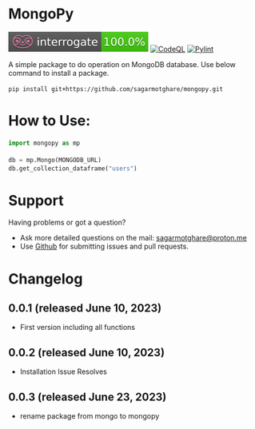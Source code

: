 
# MongoPy
![Interrogate](/interrogate_badge.svg)
[![CodeQL](https://github.com/sagarmotghare/mongopy/actions/workflows/github-code-scanning/codeql/badge.svg)](https://github.com/sagarmotghare/mongopy/actions/workflows/github-code-scanning/codeql)
[![Pylint]()](https://github.com/sagarmotghare/mongopy/actions/workflows/pylint.yml)

A simple package to do operation on MongoDB database. Use below command to install a package.

``` pip install git+https://github.com/sagarmotghare/mongopy.git ```
# How to Use:
``` py
import mongopy as mp

db = mp.Mongo(MONGODB_URL)
db.get_collection_dataframe("users")
```
# Support
Having problems or got a question?
- Ask more detailed questions on the mail: [sagarmotghare@proton.me](mailto:%20sagarmotghare@proton.me)
- Use [Github](https://github.com/sagarmotghare/mongopy) for submitting issues and pull requests.
# Changelog
## 0.0.1 (released June 10, 2023)
- First version including all functions
## 0.0.2 (released June 10, 2023)
- Installation Issue Resolves
## 0.0.3 (released June 23, 2023)
- rename package from mongo to mongopy
